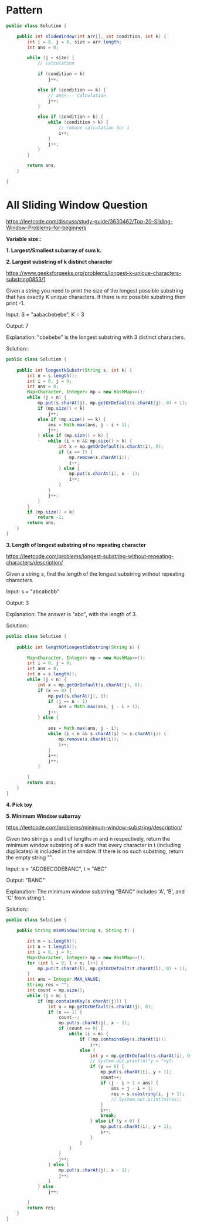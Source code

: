 # Pattern

```java
public class Solution {

	public int slideWindow(int arr[], int condition, int k) {
		int i = 0, j = 0, size = arr.length;
		int ans = 0;

		while (j < size) {
			// calculation

			if (condition < k)
				j++;

			else if (condition == k) {
				// ans<--- Calculation
				j++;
			}

			else if (condition > k) {
				while (condition > k) {
					// remove calculation for i
					i++;
				}
				j++;
			}
		}

		return ans;
	}

}
```


# All Sliding Window Question

https://leetcode.com/discuss/study-guide/3630462/Top-20-Sliding-Window-Problems-for-beginners

**Variable size::**


**1. Largest/Smallest subarray of sum k.**


**2. Largest substring of k distinct character**

https://www.geeksforgeeks.org/problems/longest-k-unique-characters-substring0853/1

Given a string you need to print the size of the longest possible substring that has exactly K unique characters. If there is no possible substring then print -1.


Input:
S = "aabacbebebe", K = 3

Output: 7

Explanation: 
"cbebebe" is the longest substring with 3 distinct characters.

Solution::


```java
public class Solution {
	
	public int longestkSubstr(String s, int k) {
		int n = s.length();
		int i = 0, j = 0;
		int ans = 0;
		Map<Character, Integer> mp = new HashMap<>();
		while (j < n) {
			mp.put(s.charAt(j), mp.getOrDefault(s.charAt(j), 0) + 1);
			if (mp.size() < k)
				j++;
			else if (mp.size() == k) {
				ans = Math.max(ans, j - i + 1);
				j++;
			} else if (mp.size() > k) {
				while (i < n && mp.size() > k) {
					int x = mp.getOrDefault(s.charAt(i), 0);
					if (x == 1) {
						mp.remove(s.charAt(i));
						i++;
					} else {
						mp.put(s.charAt(i), x - 1);
						i++;
					}
				}
				j++;
			}
		}
		if (mp.size() < k)
			return -1;
		return ans;
	}
}
```


**3. Length of longest substring of no repeating character**

https://leetcode.com/problems/longest-substring-without-repeating-characters/description/

Given a string s, find the length of the longest substring without repeating characters.

Input: s = "abcabcbb"

Output: 3

Explanation: The answer is "abc", with the length of 3.

Solution::

```java
public class Solution {
	
	public int lengthOfLongestSubstring(String s) {

		Map<Character, Integer> mp = new HashMap<>();
		int i = 0, j = 0;
		int ans = 0;
		int n = s.length();
		while (j < n) {
			int x = mp.getOrDefault(s.charAt(j), 0);
			if (x == 0) {
				mp.put(s.charAt(j), 1);
				if (j == n - 1)
					ans = Math.max(ans, j - i + 1);
				j++;
			} else {

				ans = Math.max(ans, j - i);
				while (i < n && s.charAt(i) != s.charAt(j)) {
					mp.remove(s.charAt(i));
					i++;
				}
				i++;
				j++;
			}

		}
		return ans;
	}
}
```

**4. Pick toy**

**5. Minimum Window subarray**

https://leetcode.com/problems/minimum-window-substring/description/

Given two strings s and t of lengths m and n respectively, return the minimum window 
substring of s such that every character in t (including duplicates) is included in the window. If there is no such substring, return the empty string "".

Input: s = "ADOBECODEBANC", t = "ABC"

Output: "BANC"

Explanation: The minimum window substring "BANC" includes 'A', 'B', and 'C' from string t.

Solution:: 

```java
public class Solution {
	
	public String minWindow(String s, String t) {

		int m = s.length();
		int n = t.length();
		int i = 0, j = 0;
		Map<Character, Integer> mp = new HashMap<>();
		for (int l = 0; l < n; l++) {
			mp.put(t.charAt(l), mp.getOrDefault(t.charAt(l), 0) + 1);
		}
		int ans = Integer.MAX_VALUE;
		String res = "";
		int count = mp.size();
		while (j < m) {
			if (mp.containsKey(s.charAt(j))) {
				int x = mp.getOrDefault(s.charAt(j), 0);
				if (x == 1) {
					count--;
					mp.put(s.charAt(j), x - 1);
					if (count == 0) {
						while (i < m) {
							if (!mp.containsKey(s.charAt(i)))
								i++;
							else {
								int y = mp.getOrDefault(s.charAt(i), 0);
								// System.out.println("y = "+y);
								if (y == 0) {
									mp.put(s.charAt(i), y + 1);
									count++;
									if (j - i + 1 < ans) {
										ans = j - i + 1;
										res = s.substring(i, j + 1);
										// System.out.println(res);
									}
									i++;
									break;
								} else if (y < 0) {
									mp.put(s.charAt(i), y + 1);
									i++;
								}
							}
						}
					}
					j++;
				} else {
					mp.put(s.charAt(j), x - 1);
					j++;
				}
			} else
				j++;

		}
		return res;
	}
}
```

